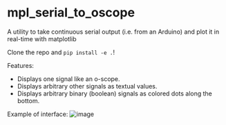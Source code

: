 # mpl_serial_to_oscope
A utility to take continuous serial output (i.e. from an Arduino) and plot it in real-time with matplotlib

Clone the repo and `pip install -e .`!

Features:
* Displays one signal like an o-scope.
* Displays arbitrary other signals as textual values.
* Displays arbitrary binary (boolean) signals as colored dots along the bottom.

Example of interface:
![image](https://github.com/jonahpearl/mpl_serial_to_oscope/assets/68478436/01d62e2b-790e-4e03-8c02-de5d014ed089)
